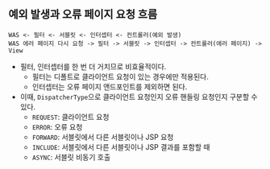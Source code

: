 ## 예외 발생과 오류 페이지 요청 흐름
```
WAS <- 필터 <- 서블릿 <- 인터셉터 <- 컨트롤러(예외 발생)
WAS 에러 페이지 다시 요청 -> 필터 -> 서블릿 -> 인터셉터 -> 컨트롤러(에러 페이지) -> View
```
- 필터, 인터셉터를 한 번 더 거치므로 비효율적이다.
  - 필터는 디폴트로 클라이언트 요청이 있는 경우에만 적용된다.
  - 인터셉터는 오류 페이지 앤드포인트를 제외하면 된다.
- 이때, `DispatcherType`으로 클라이언트 요청인지 오류 핸들링 요청인지 구분할 수 있다.
  - `REQUEST`: 클라이언트 요청
  - `ERROR`: 오류 요청
  - `FORWARD`: 서블릿에서 다른 서블릿이나 JSP 요청
  - `INCLUDE`: 서블릿에서 다른 서블릿이나 JSP 결과를 포함할 때
  - `ASYNC`: 서블릿 비동기 호출
